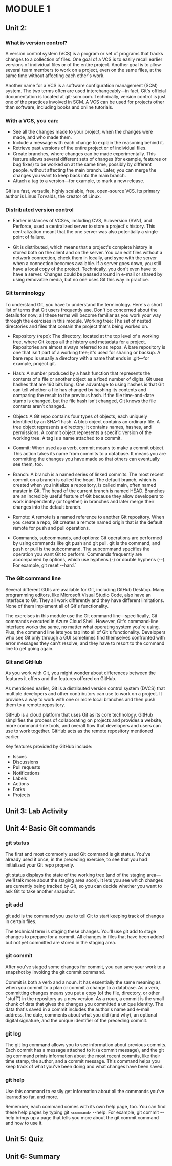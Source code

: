 # MODULE 1
## Unit 2:
### What is version control?
A version control system (VCS) is a program or set of programs that tracks changes to a collection of files. One goal of a VCS is to easily recall earlier versions of individual files or of the entire project. Another goal is to allow several team members to work on a project, even on the same files, at the same time without affecting each other's work.

Another name for a VCS is a software configuration management (SCM) system. The two terms often are used interchangeably—in fact, Git's official documentation is located at git-scm.com. Technically, version control is just one of the practices involved in SCM. A VCS can be used for projects other than software, including books and online tutorials.

### With a VCS, you can:
- See all the changes made to your project, when the changes were made, and who made them.
- Include a message with each change to explain the reasoning behind it.
- Retrieve past versions of the entire project or of individual files.
- Create branches, where changes can be made experimentally. This feature allows several different sets of changes (for example, features or bug fixes) to be worked on at the same time, possibly by different people, without affecting the main branch. Later, you can merge the changes you want to keep back into the main branch.
- Attach a tag to a version—for example, to mark a new release.

Git is a fast, versatile, highly scalable, free, open-source VCS. Its primary author is Linus Torvalds, the creator of Linux.

### Distributed version control
- Earlier instances of VCSes, including CVS, Subversion (SVN), and Perforce, used a centralized server to store a project's history. This centralization meant that the one server was also potentially a single point of failure.

- Git is distributed, which means that a project's complete history is stored both on the client and on the server. You can edit files without a network connection, check them in locally, and sync with the server when a connection becomes available. If a server goes down, you still have a local copy of the project. Technically, you don't even have to have a server. Changes could be passed around in e-mail or shared by using removable media, but no one uses Git this way in practice.

### Git terminology
To understand Git, you have to understand the terminology. Here's a short list of terms that Git users frequently use. Don't be concerned about the details for now; all these terms will become familiar as you work your way through the exercises in this module.
Working tree: The set of nested directories and files that contain the project that's being worked on.

- Repository (repo): The directory, located at the top level of a working tree, where Git keeps all the history and metadata for a project. Repositories are almost always referred to as repos. A bare repository is one that isn't part of a working tree; it's used for sharing or backup. A bare repo is usually a directory with a name that ends in .git—for example, project.git.

- Hash: A number produced by a hash function that represents the contents of a file or another object as a fixed number of digits. Git uses hashes that are 160 bits long. One advantage to using hashes is that Git can tell whether a file has changed by hashing its contents and comparing the result to the previous hash. If the file time-and-date stamp is changed, but the file hash isn’t changed, Git knows the file contents aren’t changed.

- Object: A Git repo contains four types of objects, each uniquely identified by an SHA-1 hash. A blob object contains an ordinary file. A tree object represents a directory; it contains names, hashes, and permissions. A commit object represents a specific version of the working tree. A tag is a name attached to a commit.

- Commit: When used as a verb, commit means to make a commit object. This action takes its name from commits to a database. It means you are committing the changes you have made so that others can eventually see them, too.

- Branch: A branch is a named series of linked commits. The most recent commit on a branch is called the head. The default branch, which is created when you initialize a repository, is called main, often named master in Git. The head of the current branch is named HEAD. Branches are an incredibly useful feature of Git because they allow developers to work independently (or together) in branches and later merge their changes into the default branch.

- Remote: A remote is a named reference to another Git repository. When you create a repo, Git creates a remote named origin that is the default remote for push and pull operations.

- Commands, subcommands, and options: Git operations are performed by using commands like git push and git pull. git is the command, and push or pull is the subcommand. The subcommand specifies the operation you want Git to perform. Commands frequently are accompanied by options, which use hyphens (-) or double hyphens (--). For example, git reset --hard.`

### The Git command line
Several different GUIs are available for Git, including GitHub Desktop. Many programming editors, like Microsoft Visual Studio Code, also have an interface to Git. They all work differently and they have different limitations. None of them implement all of Git's functionality.

The exercises in this module use the Git command line—specifically, Git commands executed in Azure Cloud Shell. However, Git's command-line interface works the same, no matter what operating system you're using. Plus, the command line lets you tap into all of Git's functionality. Developers who see Git only through a GUI sometimes find themselves confronted with error messages they can't resolve, and they have to resort to the command line to get going again.

### Git and GitHub
As you work with Git, you might wonder about differences between the features it offers and the features offered on GitHub.

As mentioned earlier, Git is a distributed version control system (DVCS) that multiple developers and other contributors can use to work on a project. It provides a way to work with one or more local branches and then push them to a remote repository.

GitHub is a cloud platform that uses Git as its core technology. GitHub simplifies the process of collaborating on projects and provides a website, more command-line tools, and overall flow that developers and users can use to work together. GitHub acts as the remote repository mentioned earlier.

Key features provided by GitHub include:

- Issues
- Discussions
- Pull requests
- Notifications
- Labels
- Actions
- Forks
- Projects

## Unit 3: Lab Activity

## Unit 4: Basic Git commands

### git status
The first and most commonly used Git command is git status. You've already used it once, in the preceding exercise, to see that you had initialized your Git repo properly.

git status displays the state of the working tree (and of the staging area—we'll talk more about the staging area soon). It lets you see which changes are currently being tracked by Git, so you can decide whether you want to ask Git to take another snapshot.

### git add
git add is the command you use to tell Git to start keeping track of changes in certain files.

The technical term is staging these changes. You'll use git add to stage changes to prepare for a commit. All changes in files that have been added but not yet committed are stored in the staging area.

### git commit
After you've staged some changes for commit, you can save your work to a snapshot by invoking the git commit command.

Commit is both a verb and a noun. It has essentially the same meaning as when you commit to a plan or commit a change to a database. As a verb, committing changes means you put a copy (of the file, directory, or other "stuff") in the repository as a new version. As a noun, a commit is the small chunk of data that gives the changes you committed a unique identity. The data that's saved in a commit includes the author's name and e-mail address, the date, comments about what you did (and why), an optional digital signature, and the unique identifier of the preceding commit.


### git log
The git log command allows you to see information about previous commits. Each commit has a message attached to it (a commit message), and the git log command prints information about the most recent commits, like their time stamp, the author, and a commit message. This command helps you keep track of what you've been doing and what changes have been saved.

### git help
Use this command to easily get information about all the commands you've learned so far, and more.

Remember, each command comes with its own help page, too. You can find these help pages by typing git `<command>` --help. For example, git commit --help brings up a page that tells you more about the git commit command and how to use it.

## Unit 5: Quiz

## Unit 6: Summary